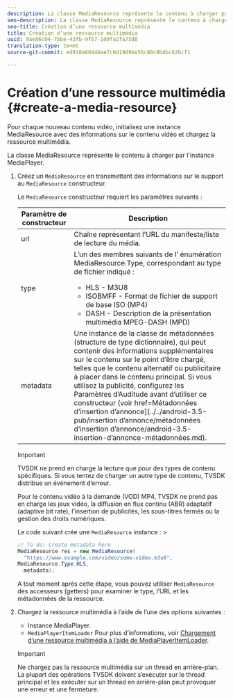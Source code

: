 ```yaml
---
description: La classe MediaResource représente le contenu à charger par l'instance MediaPlayer.
seo-description: La classe MediaResource représente le contenu à charger par l'instance MediaPlayer.
seo-title: Création d’une ressource multimédia
title: Création d’une ressource multimédia
uuid: 9ae86c04-7bbe-43fb-9f57-1d9fa2fa73d0
translation-type: tm+mt
source-git-commit: ed910a60440ae7c0d19d9be56c80c8bdbc62bcf1

---
```



# Création d’une ressource multimédia {#create-a-media-resource}

Pour chaque nouveau contenu vidéo, initialisez une instance MediaResource avec des informations sur le contenu vidéo et chargez la ressource multimédia.

La classe MediaResource représente le contenu à charger par l&#39;instance MediaPlayer.

1. Créez un `MediaResource` en transmettant des informations sur le support au `MediaResource` constructeur.

   Le `MediaResource` constructeur requiert les paramètres suivants :

   <table id="table_22886D6770FB45E99D35D0B90E6CC302"> 
   <thead> 
   <tr> 
      <th colname="col1" class="entry"> Paramètre de constructeur </th> 
      <th colname="col2" class="entry"> Description </th> 
   </tr> 
   </thead>
   <tbody> 
   <tr> 
      <td colname="col1"> <span class="codeph"> url </span> </td> 
      <td colname="col2"> Chaîne représentant l’URL du manifeste/liste de lecture du média. </td> 
   </tr> 
   <tr> 
      <td colname="col1"> <span class="codeph"> type </span> </td> 
      <td colname="col2"> L’un des membres suivants de l’ <span class="codeph"> énumération </span> MediaResource.Type, correspondant au type de fichier indiqué : 
      <ul id="ul_C286ED3C31364B858A1C9AF3356E9282"> 
      <li id="li_25B24EF76D8849DE8764539F25E435FA"> <span class="codeph"> HLS </span> - M3U8 </li> 
      <li id="li_1344A41B434D49229E392F1AAF9ECA81"> <span class="codeph"> ISOBMFF </span> - Format de fichier de support de base ISO (MP4) </li> 
      <li id="li_92392073B7334916B06B16570C51AC91"> <span class="codeph"> DASH </span> - Description de la présentation multimédia MPEG-DASH (MPD) </li> 
      </ul> </td> 
   </tr> 
   <tr> 
      <td colname="col1"> <span class="codeph"> metadata </span> </td> 
      <td colname="col2"> Une instance de la <span class="codeph"> classe de </span> métadonnées (structure de type dictionnaire), qui peut contenir des informations supplémentaires sur le contenu sur le point d’être chargé, telles que le contenu alternatif ou publicitaire à placer dans le contenu principal. Si vous utilisez la publicité, configurez <span class="codeph"> les Paramètres d’Auditude </span> avant d’utiliser ce constructeur (voir href=Métadonnées d’insertion d’annonce](../../android-3.5-pub/insertion d’annonce/métadonnées d’insertion d’annonce/android-3.5-insertion-d’annonce-métadonnées.md). </td> 
   </tr> 
   </tbody> 
   </table>

   >[!IMPORTANT]
   >
   >TVSDK ne prend en charge la lecture que pour des types de contenu spécifiques. Si vous tentez de charger un autre type de contenu, TVSDK distribue un événement d’erreur.
   >
   >Pour le contenu vidéo à la demande (VOD) MP4, TVSDK ne prend pas en charge les jeux vidéo, la diffusion en flux continu (ABR) adaptatif (adaptive bit rate), l’insertion de publicités, les sous-titres fermés ou la gestion des droits numériques.

   Le code suivant crée une `MediaResource` instance :        >

   ```java
   // To do: Create metadata here 
   MediaResource res = new MediaResource( 
     "https://www.example.com/video/some-video.m3u8",  
   MediaResource.Type.HLS, 
     metadata); 
   ```

   A tout moment après cette étape, vous pouvez utiliser `MediaResource` des accesseurs (getters) pour examiner le type, l’URL et les métadonnées de la ressource.

1. Chargez la ressource multimédia à l’aide de l’une des options suivantes :

   * Instance MediaPlayer.
   * `MediaPlayerItemLoader` Pour plus d’informations, voir [Chargement d’une ressource multimédia à l’aide de MediaPlayerItemLoader](../../../tvsdk-3x-android-prog/android-3x-content-playback-options-android2/mediaplayer-initialize-for-video/android-3x-media-resource-mediaplayeritemloader.md).
   >[!IMPORTANT]
   >
   >Ne chargez pas la ressource multimédia sur un thread en arrière-plan. La plupart des opérations TVSDK doivent s’exécuter sur le thread principal et les exécuter sur un thread en arrière-plan peut provoquer une erreur et une fermeture.
